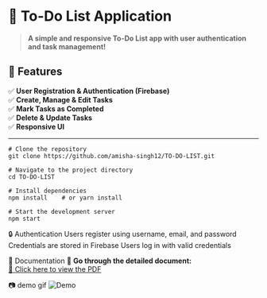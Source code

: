 # 📝 To-Do List Application

> **A simple and responsive To-Do List app with user authentication and task management!**  

## 🚀 Features  
✅ **User Registration & Authentication (Firebase)**  
✅ **Create, Manage & Edit Tasks**  
✅ **Mark Tasks as Completed**  
✅ **Delete & Update Tasks**  
✅ **Responsive UI**  

---
```
# Clone the repository
git clone https://github.com/amisha-singh12/TO-DO-LIST.git

# Navigate to the project directory
cd TO-DO-LIST

# Install dependencies
npm install    # or yarn install

# Start the development server
npm start
```

🔒 Authentication
Users register using username, email, and password
Credentials are stored in Firebase
Users log in with valid credentials

📄 Documentation
📄 **Go through the detailed document:**  
[📌 Click here to view the PDF](https://github.com/amisha-singh12/TO-DO-LIST/raw/main/To%20Do%20List/to%20do%20app.pdf)


📷 demo gif
![Demo](https://raw.githubusercontent.com/amisha-singh12/TO-DO-LIST/main/To%20Do%20List/Untitled%20video%20-%20Made%20with%20Clipchamp.gif)


